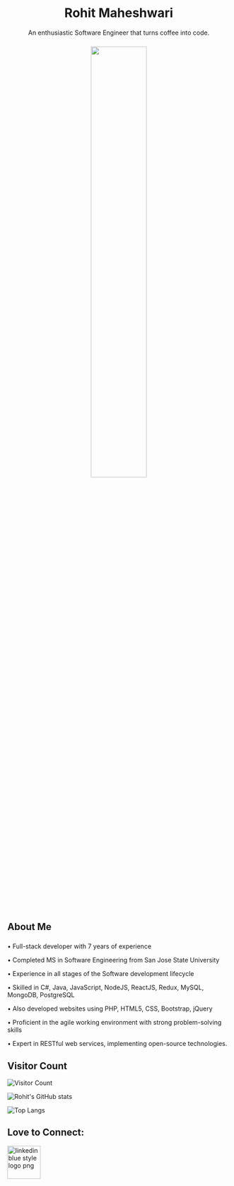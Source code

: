 <div align="center">
  <h1>Rohit Maheshwari</h1>
</div>

<p align="center">
An enthusiastic Software Engineer that turns coffee into code.
</p>

###

<p align="center">
  <div align="center">
<img src="https://cdn.pixabay.com/photo/2018/06/08/00/48/developer-3461405_960_720.png" width="50%">
   </div>
</p>


## About Me
###
<p>
• Full-stack developer with 7 years of experience
</p>
<p>
• Completed MS in Software Engineering from San Jose State University
</p>
<p>
• Experience in all stages of the Software development lifecycle
</p>
<p>
• Skilled in C#, Java, JavaScript, NodeJS, ReactJS, Redux, MySQL, MongoDB, PostgreSQL
</p>
<p>
• Also developed websites using PHP, HTML5, CSS, Bootstrap, jQuery
</p>
<p>
• Proficient in the agile working environment with strong problem-solving skills
</p>
<p>
• Expert in RESTful web services, implementing open-source technologies.
</p>
<p>


## Visitor Count

![Visitor Count](https://profile-counter.glitch.me/rrohitmaheshwari/count.svg)

![Rohit's GitHub stats](https://github-readme-stats.vercel.app/api?username=rrohitmaheshwari&count_private=true&&show_icon=true&theme=monokai)

![Top Langs](https://github-readme-stats.vercel.app/api/top-langs/?username=rrohitmaheshwari&layout=compact)



## Love to Connect: 

<a href="https://www.linkedin.com/in/rrohitmaheshwari/" title="Image from freepnglogos.com"><img src="https://www.freepnglogos.com/uploads/linkedin-blue-style-logo-png-0.png" width="75" alt="linkedin blue style logo png" /></a>

